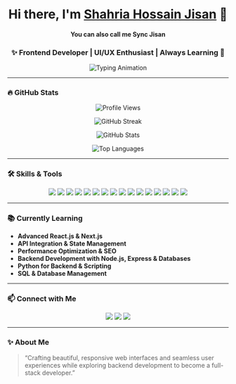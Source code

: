 <!-- Animated Intro -->
<h1 align="center">Hi there, I'm <a href="https://www.sync-jisan.com">Shahria Hossain Jisan</a> 👋</h1>
<h4 align="center">You can also call me Sync Jisan</h4>
<h3 align="center">✨ Frontend Developer | UI/UX Enthusiast | Always Learning 🚀</h3>

<p align="center">
  <img src="https://readme-typing-svg.herokuapp.com?font=Fira+Code&size=24&pause=1000&color=36BCF7&center=true&vCenter=true&width=550&lines=Passionate+Frontend+Developer;Crafting+Modern+UI+%26+UX;Always+Learning+React+%26+Next.js;Exploring+Backend+Development" alt="Typing Animation" />
</p>

---

### 🔥 GitHub Stats

<p align="center">
  <img src="https://komarev.com/ghpvc/?username=sync-jisan&label=Profile%20Views&color=36BCF7&style=flat" alt="Profile Views" />
</p>

<p align="center">
  <img src="https://github-readme-streak-stats.herokuapp.com?user=sync-jisan&theme=react&hide_border=true" alt="GitHub Streak" />
</p>

<p align="center">
  <img src="https://github-readme-stats.vercel.app/api?username=sync-jisan&show_icons=true&theme=react&hide_border=true" alt="GitHub Stats" />
</p>

<p align="center">
  <img src="https://github-readme-stats.vercel.app/api/top-langs/?username=sync-jisan&layout=compact&theme=react&hide_border=true" alt="Top Languages" />
</p>

---

### 🛠 Skills & Tools

<p align="center">
  <img src="https://img.shields.io/badge/HTML5-E34F26?style=for-the-badge&logo=html5&logoColor=white" />
  <img src="https://img.shields.io/badge/CSS3-1572B6?style=for-the-badge&logo=css3&logoColor=white" />
  <img src="https://img.shields.io/badge/JavaScript-F7DF1E?style=for-the-badge&logo=javascript&logoColor=black" />
  <img src="https://img.shields.io/badge/TypeScript-3178C6?style=for-the-badge&logo=typescript&logoColor=white" />
  <img src="https://img.shields.io/badge/React-61DAFB?style=for-the-badge&logo=react&logoColor=black" />
  <img src="https://img.shields.io/badge/Next.js-000000?style=for-the-badge&logo=next.js&logoColor=white" />
  <img src="https://img.shields.io/badge/Node.js-339933?style=for-the-badge&logo=node.js&logoColor=white" />
  <img src="https://img.shields.io/badge/Express.js-000000?style=for-the-badge&logo=express&logoColor=white" />
  <img src="https://img.shields.io/badge/Redux-764ABC?style=for-the-badge&logo=redux&logoColor=white" />
  <img src="https://img.shields.io/badge/TailwindCSS-38B2AC?style=for-the-badge&logo=tailwind-css&logoColor=white" />
  <img src="https://img.shields.io/badge/Bootstrap-563D7C?style=for-the-badge&logo=bootstrap&logoColor=white" />
  <img src="https://img.shields.io/badge/Python-3776AB?style=for-the-badge&logo=python&logoColor=white" />
  <img src="https://img.shields.io/badge/SQL-4479A1?style=for-the-badge&logo=mysql&logoColor=white" />
  <img src="https://img.shields.io/badge/Git-F05032?style=for-the-badge&logo=git&logoColor=white" />
  <img src="https://img.shields.io/badge/GitHub-181717?style=for-the-badge&logo=github&logoColor=white" />
  <img src="https://img.shields.io/badge/VS%20Code-007ACC?style=for-the-badge&logo=visual-studio-code&logoColor=white" />
</p>

---

### 📚 Currently Learning
- **Advanced React.js & Next.js**
- **API Integration & State Management**
- **Performance Optimization & SEO**
- **Backend Development with Node.js, Express & Databases**
- **Python for Backend & Scripting**
- **SQL & Database Management**

---

### 📫 Connect with Me

<p align="center">
  <a href="https://www.sync-jisan.com"><img src="https://img.shields.io/badge/Website-000000?style=for-the-badge&logo=About.me&logoColor=white" /></a>
  <a href="https://linkedin.com/in/your-link"><img src="https://img.shields.io/badge/LinkedIn-0077B5?style=for-the-badge&logo=linkedin&logoColor=white" /></a>
  <a href="https://twitter.com/your-link"><img src="https://img.shields.io/badge/Twitter-1DA1F2?style=for-the-badge&logo=twitter&logoColor=white" /></a>
</p>

---

### ✨ About Me
> “Crafting beautiful, responsive web interfaces and seamless user experiences while exploring backend development to become a full-stack developer.”  
